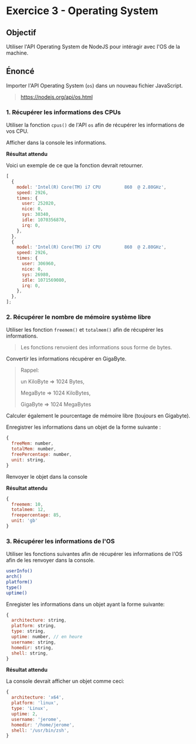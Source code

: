 # Exercice 3 - Operating System

## Objectif

Utiliser l'API Operating System de NodeJS pour intéragir avec l'OS de la machine.

## Énoncé

Importer l'API Operating System (`os`) dans un nouveau fichier JavaScript.

> https://nodejs.org/api/os.html

### 1. Récupérer les informations des CPUs

Utiliser la fonction `cpus()` de l'API `os` afin de récupérer les informations de vos CPU.

Afficher dans la console les informations.

**Résultat attendu**

Voici un exemple de ce que la fonction devrait retourner.

```js
[
  {
    model: 'Intel(R) Core(TM) i7 CPU         860  @ 2.80GHz',
    speed: 2926,
    times: {
      user: 252020,
      nice: 0,
      sys: 30340,
      idle: 1070356870,
      irq: 0,
    },
  },
  {
    model: 'Intel(R) Core(TM) i7 CPU         860  @ 2.80GHz',
    speed: 2926,
    times: {
      user: 306960,
      nice: 0,
      sys: 26980,
      idle: 1071569080,
      irq: 0,
    },
  },
];
```

### 2. Récupérer le nombre de mémoire système libre

Utiliser les fonction `freemem()` et `totalmem()` afin de récupérer les informations.

> Les fonctions renvoient des informations sous forme de bytes.

Convertir les informations récupérer en GigaByte.

> Rappel:
>
> un KiloByte => 1024 Bytes,
>
> MegaByte => 1024 KiloBytes,
>
> GigaByte => 1024 MegaBytes

Calculer également le pourcentage de mémoire libre (toujours en Gigabyte).

Enregistrer les informations dans un objet de la forme suivante :

```js
{
  freeMem: number,
  totalMem: number,
  freePercentage: number,
  unit: string,
}
```

Renvoyer le objet dans la console

**Résultat attendu**

```js
{
  freemem: 10,
  totalmem: 12,
  freepercentage: 85,
  unit: 'gb'
}
```

### 3. Récupérer les informations de l'OS

Utiliser les fonctions suivantes afin de récupérer les informations de l'OS afin de les renvoyer dans la console.

```sh
userInfo()
arch()
platform()
type()
uptime()
```

Enregister les informations dans un objet ayant la forme suivante:

```js
{
  architecture: string,
  platform: string,
  type: string,
  uptime: number, // en heure
  username: string,
  homedir: string,
  shell: string,
}
```

**Résultat attendu**

La console devrait afficher un objet comme ceci:

```js
{
  architecture: 'x64',
  platform: 'linux',
  type: 'Linux',
  uptime: 2,
  username: 'jerome',
  homedir: '/home/jerome',
  shell: '/usr/bin/zsh',
}
```
